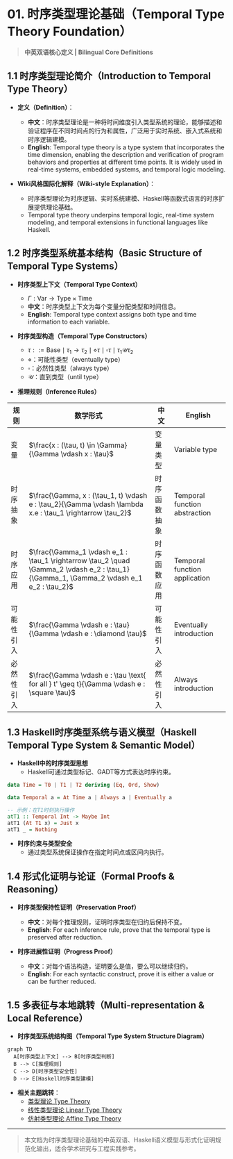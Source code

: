 # 01. 时序类型理论基础（Temporal Type Theory Foundation）

> **中英双语核心定义 | Bilingual Core Definitions**

## 1.1 时序类型理论简介（Introduction to Temporal Type Theory）

- **定义（Definition）**：
  - **中文**：时序类型理论是一种将时间维度引入类型系统的理论，能够描述和验证程序在不同时间点的行为和属性，广泛用于实时系统、嵌入式系统和时序逻辑建模。
  - **English**: Temporal type theory is a type system that incorporates the time dimension, enabling the description and verification of program behaviors and properties at different time points. It is widely used in real-time systems, embedded systems, and temporal logic modeling.

- **Wiki风格国际化解释（Wiki-style Explanation）**：
  - 时序类型理论为时序逻辑、实时系统建模、Haskell等函数式语言的时序扩展提供理论基础。
  - Temporal type theory underpins temporal logic, real-time system modeling, and temporal extensions in functional languages like Haskell.

## 1.2 时序类型系统基本结构（Basic Structure of Temporal Type Systems）

- **时序类型上下文（Temporal Type Context）**
  - $\Gamma : \text{Var} \rightarrow \text{Type} \times \text{Time}$
  - **中文**：时序类型上下文为每个变量分配类型和时间信息。
  - **English**: Temporal type context assigns both type and time information to each variable.

- **时序类型构造（Temporal Type Constructors）**
  - $\tau ::= \text{Base} \mid \tau_1 \rightarrow \tau_2 \mid \diamond \tau \mid \square \tau \mid \tau_1 \mathcal{U} \tau_2$
  - $\diamond$：可能性类型（eventually type）
  - $\square$：必然性类型（always type）
  - $\mathcal{U}$：直到类型（until type）

- **推理规则（Inference Rules）**

| 规则 | 数学形式 | 中文 | English |
|------|----------|------|---------|
| 变量 | $\frac{x : (\tau, t) \in \Gamma}{\Gamma \vdash x : \tau}$ | 变量类型 | Variable type |
| 时序抽象 | $\frac{\Gamma, x : (\tau_1, t) \vdash e : \tau_2}{\Gamma \vdash \lambda x.e : \tau_1 \rightarrow \tau_2}$ | 时序函数抽象 | Temporal function abstraction |
| 时序应用 | $\frac{\Gamma_1 \vdash e_1 : \tau_1 \rightarrow \tau_2 \quad \Gamma_2 \vdash e_2 : \tau_1}{\Gamma_1, \Gamma_2 \vdash e_1 e_2 : \tau_2}$ | 时序函数应用 | Temporal function application |
| 可能性引入 | $\frac{\Gamma \vdash e : \tau}{\Gamma \vdash e : \diamond \tau}$ | 可能性引入 | Eventually introduction |
| 必然性引入 | $\frac{\Gamma \vdash e : \tau \text{ for all } t' \geq t}{\Gamma \vdash e : \square \tau}$ | 必然性引入 | Always introduction |

## 1.3 Haskell时序类型系统与语义模型（Haskell Temporal Type System & Semantic Model）

- **Haskell中的时序类型思想**
  - Haskell可通过类型标记、GADT等方式表达时序约束。

```haskell
data Time = T0 | T1 | T2 deriving (Eq, Ord, Show)

data Temporal a = At Time a | Always a | Eventually a

-- 示例：在T1时刻执行操作
atT1 :: Temporal Int -> Maybe Int
atT1 (At T1 x) = Just x
atT1 _ = Nothing
```

- **时序约束与类型安全**
  - 通过类型系统保证操作在指定时间点或区间内执行。

## 1.4 形式化证明与论证（Formal Proofs & Reasoning）

- **时序类型保持性证明（Preservation Proof）**
  - **中文**：对每个推理规则，证明时序类型在归约后保持不变。
  - **English**: For each inference rule, prove that the temporal type is preserved after reduction.

- **时序进展性证明（Progress Proof）**
  - **中文**：对每个语法构造，证明要么是值，要么可以继续归约。
  - **English**: For each syntactic construct, prove it is either a value or can be further reduced.

## 1.5 多表征与本地跳转（Multi-representation & Local Reference）

- **时序类型系统结构图（Temporal Type System Structure Diagram）**

```mermaid
graph TD
  A[时序类型上下文] --> B[时序类型判断]
  B --> C[推理规则]
  C --> D[时序类型安全性]
  D --> E[Haskell时序类型建模]
```

- **相关主题跳转**：
  - [类型理论 Type Theory](../01-Type-Theory/01-Type-Theory-Foundation.md)
  - [线性类型理论 Linear Type Theory](../02-Linear-Type-Theory/01-Linear-Type-Theory-Foundation.md)
  - [仿射类型理论 Affine Type Theory](../03-Affine-Type-Theory/01-Affine-Type-Theory-Foundation.md)

---

> 本文档为时序类型理论基础的中英双语、Haskell语义模型与形式化证明规范化输出，适合学术研究与工程实践参考。
